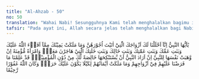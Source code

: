 ```yaml
---
title: "Al-Ahzab - 50"
no: 50
translation: "Wahai Nabi! Sesungguhnya Kami telah menghalalkan bagimu istri-istrimu yang telah engkau berikan maskawinnya dan hamba sahaya yang engkau miliki, termasuk apa yang engkau peroleh dalam peperangan yang dikaruniakan Allah untukmu, dan (demikian pula) anak-anak perempuan dari saudara laki-laki bapakmu, anak-anak perempuan dari saudara perempuan bapakmu, anak-anak perempuan dari saudara laki-laki ibumu dan anak-anak perempuan dari saudara perempuan ibumu yang turut hijrah bersamamu, dan perempuan mukmin yang menyerahkan dirinya kepada Nabi kalau Nabi ingin menikahinya, sebagai kekhususan bagimu, bukan untuk semua orang mukmin. Kami telah mengetahui apa yang Kami wajibkan kepada mereka tentang istri-istri mereka dan hamba sahaya yang mereka miliki agar tidak menjadi kesempitan bagimu. Dan Allah Maha Pengampun, Maha Penyayang."
tafsir: "Pada ayat ini, Allah secara jelas telah menghalalkan bagi Nabi Muhammad mencampuri perempuan-perempuan yang dinikahi dan diberikan kepada mereka maskawin. Juga dihalalkan baginya hamba sahaya (jariyah) yang diperoleh dalam peperangan, seperti shafiyah binti Huyai bin Akhtab yang diperoleh pada waktu Perang Khaibar. Oleh Nabi saw, shafiyah dimerdekakan, dan kemerdekaan itu dijadikan maskawin. Begitu juga dengan Juwairiyah binti al-harits. dari Bani Mushthaliq. yang dimerdekakan dan dinikahi Nabi saw. Adapun hamba sahaya (jariyah) yang dihadiahkan kepada Nabi adalah Raihanah binti Syam'un dan Mariyah al-Qibthiyah yang melahirkan putra Nabi yang bernama Ibrahim. \n\nAllah juga menghalalkan kepada Nabi untuk menikahi anak-anak perempuan dari saudara laki-laki bapaknya dan anak-anak perempuan dari saudara perempuan bapaknya, anak-anak perempuan dari saudara laki-laki ibunya, anak-anak perempuan dari saudara perempuan ibunya yang turut hijrah bersama Rasulullah dan perempuan mukmin yang menyerahkan dirinya kepada Nabi saw kalau Nabi mau menikahinya.\n\nKelonggaran-kelonggaran ini hanya khusus bagi Nabi, dan tidak untuk semua mukmin, dengan pengertian bahwa jika ada seorang perempuan menyerahkan dirinya untuk dinikahi oleh seorang muslim, walaupun dengan sukarela, tetap wajib dibayar maskawinnya. Berlainan halnya jika perempuan itu menyerahkan dirinya untuk dinikahi oleh Nabi saw, maka ia boleh dinikahi tanpa maskawin. \n\nMaskawin itu jika tidak disebutkan bentuk (nilainya) ketika melangsungkan akad nikah, maka bentuknya itu dapat ditetapkan dengan mahar. mitsl, yaitu mahar yang nilainya sama dengan nilai mahar yang biasa diberikan keluarganya. Ketetapan untuk membayar mahar mitsl itu setelah terjadi percampuran di antara keduanya atau setelah suaminya meninggal dunia tetapi belum sempat bercampur. Jika terjadi perceraian antara suami-istri sebelum bercampur, maka yang wajib dibayar adalah separuh dari maskawinnya, yang telah ditentukan dan dapat dibebaskan dari membayar maskawin itu bila istrinya merelakannya. \n\nAllah mengetahui apa yang telah diwajibkan kepada kaum mukminin terhadap istrinya dan terhadap hamba sahaya yang mereka miliki seperti syarat-syarat akad nikah dan lainnya, dan tidak boleh menikahi seorang perempuan dengan cara hibah atau tanpa saksi-saksi. Mengenai hamba sahaya yang dibeli atau yang bukan dibeli haruslah hamba sahaya yang halal dicampuri oleh pemiliknya, seperti hamba sahaya ahli kitab, bukan hamba sahaya yang musyrik atau beragama Majusi. Allah adalah Maha Pengampun lagi Maha Penyayang terhadap hamba-Nya yang beriman, jika mereka bertobat dari dosa-dosa yang mereka perbuat sebelum mereka mendapat petunjuk."
---
```


يٰٓاَيُّهَا النَّبِيُّ اِنَّآ اَحْلَلْنَا لَكَ اَزْوَاجَكَ الّٰتِيْٓ اٰتَيْتَ اُجُوْرَهُنَّ وَمَا مَلَكَتْ يَمِيْنُكَ مِمَّآ اَفَاۤءَ اللّٰهُ عَلَيْكَ وَبَنٰتِ عَمِّكَ وَبَنٰتِ عَمّٰتِكَ وَبَنٰتِ خَالِكَ وَبَنٰتِ خٰلٰتِكَ الّٰتِيْ هَاجَرْنَ مَعَكَۗ وَامْرَاَةً مُّؤْمِنَةً اِنْ وَّهَبَتْ نَفْسَهَا لِلنَّبِيِّ اِنْ اَرَادَ النَّبِيُّ اَنْ يَّسْتَنْكِحَهَا خَالِصَةً لَّكَ مِنْ دُوْنِ الْمُؤْمِنِيْنَۗ قَدْ عَلِمْنَا مَا فَرَضْنَا عَلَيْهِمْ فِيْٓ اَزْوَاجِهِمْ وَمَا مَلَكَتْ اَيْمَانُهُمْ لِكَيْلَا يَكُوْنَ عَلَيْكَ حَرَجٌۗ وَكَانَ اللّٰهُ غَفُوْرًا رَّحِيْمًا 
